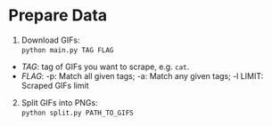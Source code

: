 # Prepare Data
1. Download GIFs:<br>
```python main.py TAG FLAG```<br>
- *TAG*: tag of GIFs you want to scrape, e.g. `cat`.<br>
- *FLAG*: -p: Match all given tags; -a: Match any given tags; -l LIMIT: Scraped GIFs limit<br>
2. Split GIFs into PNGs:<br>
```python split.py PATH_TO_GIFS```